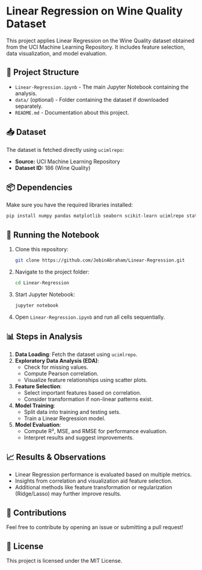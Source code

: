# Linear Regression on Wine Quality Dataset

This project applies Linear Regression on the Wine Quality dataset obtained from the UCI Machine Learning Repository. It includes feature selection, data visualization, and model evaluation.

## 📂 Project Structure
- `Linear-Regression.ipynb` - The main Jupyter Notebook containing the analysis.
- `data/` (optional) - Folder containing the dataset if downloaded separately.
- `README.md` - Documentation about this project.

## 📥 Dataset
The dataset is fetched directly using `ucimlrepo`:

- **Source:** UCI Machine Learning Repository
- **Dataset ID:** 186 (Wine Quality)

## 📦 Dependencies
Make sure you have the required libraries installed:

```bash
pip install numpy pandas matplotlib seaborn scikit-learn ucimlrepo statsmodels
```

## 🚀 Running the Notebook
1. Clone this repository:
   ```bash
   git clone https://github.com/JebinAbraham/Linear-Regression.git
   ```
2. Navigate to the project folder:
   ```bash
   cd Linear-Regression
   ```
3. Start Jupyter Notebook:
   ```bash
   jupyter notebook
   ```
4. Open `Linear-Regression.ipynb` and run all cells sequentially.

## 📊 Steps in Analysis
1. **Data Loading**: Fetch the dataset using `ucimlrepo`.
2. **Exploratory Data Analysis (EDA)**:
   - Check for missing values.
   - Compute Pearson correlation.
   - Visualize feature relationships using scatter plots.
3. **Feature Selection**:
   - Select important features based on correlation.
   - Consider transformation if non-linear patterns exist.
4. **Model Training**:
   - Split data into training and testing sets.
   - Train a Linear Regression model.
5. **Model Evaluation**:
   - Compute R², MSE, and RMSE for performance evaluation.
   - Interpret results and suggest improvements.

## 📈 Results & Observations
- Linear Regression performance is evaluated based on multiple metrics.
- Insights from correlation and visualization aid feature selection.
- Additional methods like feature transformation or regularization (Ridge/Lasso) may further improve results.

## 🤝 Contributions
Feel free to contribute by opening an issue or submitting a pull request!

## 📜 License
This project is licensed under the MIT License.
